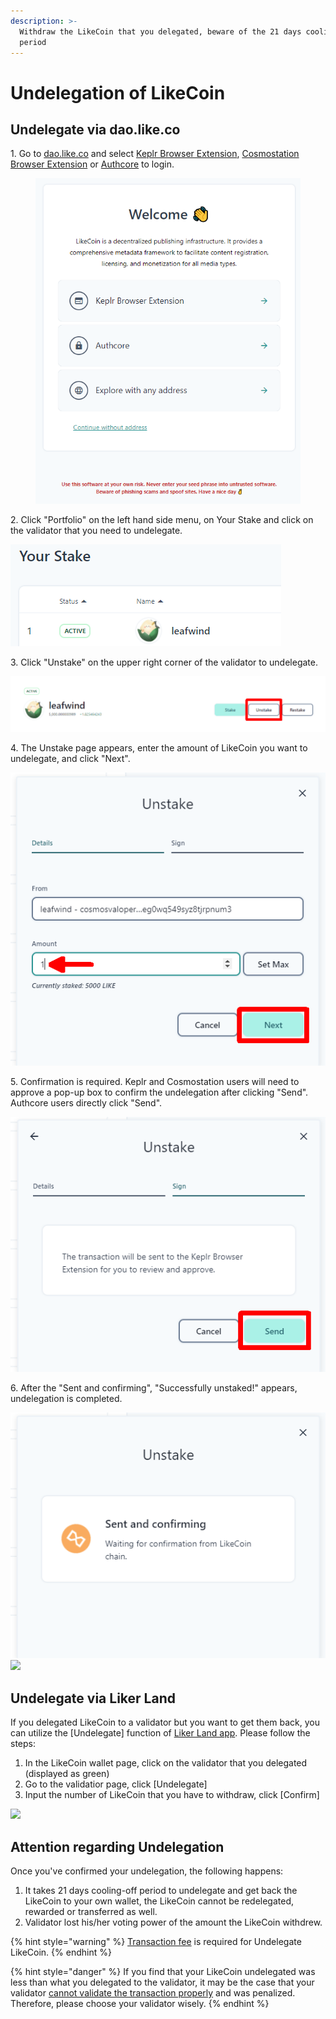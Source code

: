 ```yaml
---
description: >-
  Withdraw the LikeCoin that you delegated, beware of the 21 days cooling-off
  period
---
```


# Undelegation of LikeCoin

## **Undelegate via dao.like.co**

1\. Go to [dao.like.co](https://dao.like.co/) and select [Keplr Browser Extension](../wallet/keplr/), [Cosmostation Browser Extension](../wallet/cosmostation/) or [Authcore](../../user-guide/liker-id/register/) to login.

<figure><img src="../../.gitbook/assets/Civic Liker Web 3-01.png" alt=""><figcaption></figcaption></figure>

2\. Click "Portfolio" on the left hand side menu, on Your Stake and click on the validator that you need to undelegate.

![](<../../.gitbook/assets/dao.like.co unstake 01.png>)

3\. Click "Unstake" on the upper right corner of the validator to undelegate.

![](<../../.gitbook/assets/dao.like.co unstake 02.png>)

4\. The Unstake page appears, enter the amount of LikeCoin you want to undelegate, and click "Next".

![](<../../.gitbook/assets/dao.like.co unstake 03.png>)

5\. Confirmation is required. Keplr and Cosmostation users will need to approve a pop-up box to confirm the undelegation after clicking "Send". Authcore users directly click "Send".

![](<../../.gitbook/assets/dao.like.co unstake 04.png>)

6\. After the "Sent and confirming", "Successfully unstaked!" appears, undelegation is completed.

![](<../../.gitbook/assets/dao.like.co unstake 05.png>) ![](<../../.gitbook/assets/dao.like.co unstake 06.png>)

## **Undelegate via Liker Land**

If you delegated LikeCoin to a validator but you want to get them back, you can utilize the \[Undelegate] function of [Liker Land app](https://liker.land/getapp). Please follow the steps:

1.
   In the LikeCoin wallet page, click on the validator that you delegated (displayed as green)
2. Go to the validatior page, click \[Undelegate]
3. Input the number of LikeCoin that you have to withdraw, click \[Confirm]

![](../../.gitbook/assets/undelegation-en.png)

## **Attention regarding Undelegation**

Once you've confirmed your undelegation, the following happens:

1. It takes 21 days cooling-off period to undelegate and get back the LikeCoin to your own wallet, the LikeCoin cannot be redelegated, rewarded or transferred as well.
2. Validator lost his/her voting power of the amount the LikeCoin withdrew.

{% hint style="warning" %}
[Transaction fee](../wallet/transaction-fee.md) is required for ‌Undelegate LikeCoin.
{% endhint %}

{% hint style="danger" %}
If you find that your LikeCoin undelegated was less than what you delegated to the validator, it may be the case that your validator [cannot validate the transaction properly](../../user-guide/background.md#9e68) and was penalized. Therefore, please choose your validator wisely.
{% endhint %}
